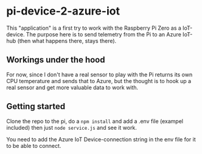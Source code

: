 # pi-device-2-azure-iot
This "application" is a first try to work with the Raspberry Pi Zero as a IoT-device. 
The purpose here is to send telemetry from the Pi to an Azure IoT-hub (then what happens there, stays there). 

## Workings under the hood 
For now, since I don't have a real sensor to play with the Pi returns its own CPU temperature and sends that to Azure, but the thought is to hook up a real sensor and get more valuable data to work with. 

## Getting started
Clone the repo to the pi, do a `npm install` and add a .env file (exampel included) then just `node service.js` and see it work. 

You need to add the Azure IoT Device-connection string in the env file for it to be able to connect. 
